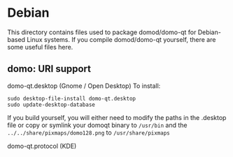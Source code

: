 
Debian
====================
This directory contains files used to package domod/domo-qt
for Debian-based Linux systems. If you compile domod/domo-qt yourself, there are some useful files here.

## domo: URI support ##


domo-qt.desktop  (Gnome / Open Desktop)
To install:

	sudo desktop-file-install domo-qt.desktop
	sudo update-desktop-database

If you build yourself, you will either need to modify the paths in
the .desktop file or copy or symlink your domoqt binary to `/usr/bin`
and the `../../share/pixmaps/domo128.png` to `/usr/share/pixmaps`

domo-qt.protocol (KDE)

